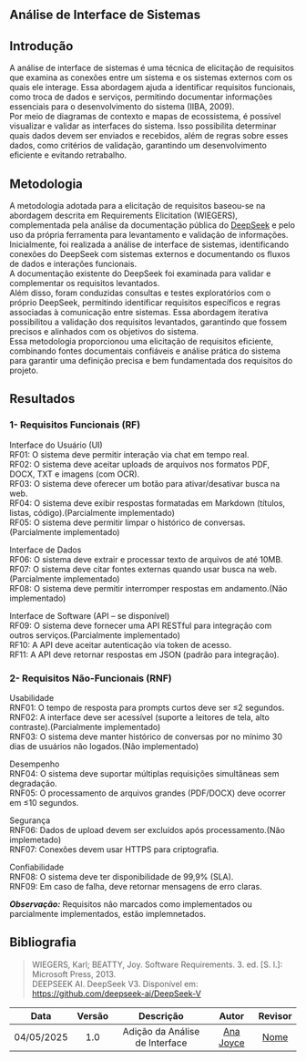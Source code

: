 ## Análise de Interface de Sistemas

## Introdução

A análise de interface de sistemas é uma técnica de elicitação de requisitos que examina as conexões entre um sistema e os sistemas externos com os quais ele 
interage. Essa abordagem ajuda a identificar requisitos funcionais, como troca de dados e serviços, permitindo documentar informações essenciais para o desenvolvimento 
do sistema (IIBA, 2009).  
Por meio de diagramas de contexto e mapas de ecossistema, é possível visualizar e validar as interfaces do sistema. Isso possibilita determinar quais dados 
devem ser enviados e recebidos, além de regras sobre esses dados, como critérios de validação, garantindo um desenvolvimento eficiente e evitando retrabalho.

## Metodologia

A metodologia adotada para a elicitação de requisitos baseou-se na abordagem descrita em Requirements Elicitation (WIEGERS), complementada pela análise da 
documentação pública do [DeepSeek](https://github.com/deepseek-ai/DeepSeek-V) e pelo uso da própria ferramenta para levantamento e validação de informações.  
Inicialmente, foi realizada a análise de interface de sistemas, identificando conexões do DeepSeek com sistemas externos e documentando os fluxos de dados e interações 
funcionais.  
A documentação existente do DeepSeek foi examinada para validar e complementar os requisitos levantados.  
Além disso, foram conduzidas consultas e testes exploratórios com o próprio DeepSeek, permitindo identificar requisitos específicos e regras associadas à comunicação entre sistemas. Essa abordagem iterativa possibilitou a validação dos requisitos levantados, garantindo que fossem precisos e alinhados com os objetivos do sistema.  
Essa metodologia proporcionou uma elicitação de requisitos eficiente, combinando fontes documentais confiáveis e análise prática do sistema para garantir uma definição precisa e bem fundamentada dos requisitos do projeto.

## Resultados

### 1- Requisitos Funcionais (RF)

Interface do Usuário (UI)  
RF01: O sistema deve permitir interação via chat em tempo real.  
RF02: O sistema deve aceitar uploads de arquivos nos formatos PDF, DOCX, TXT e imagens (com OCR).  
RF03: O sistema deve oferecer um botão para ativar/desativar busca na web.  
RF04: O sistema deve exibir respostas formatadas em Markdown (títulos, listas, código).(Parcialmente implementado)  
RF05: O sistema deve permitir limpar o histórico de conversas.(Parcialmente implementado)  

Interface de Dados  
RF06: O sistema deve extrair e processar texto de arquivos de até 10MB.  
RF07: O sistema deve citar fontes externas quando usar busca na web.(Parcialmente implementado)   
RF08: O sistema deve permitir interromper respostas em andamento.(Não implementado)  

Interface de Software (API – se disponível)  
RF09: O sistema deve fornecer uma API RESTful para integração com outros serviços.(Parcialmente implementado)  
RF10: A API deve aceitar autenticação via token de acesso.  
RF11: A API deve retornar respostas em JSON (padrão para integração).  

### 2- Requisitos Não-Funcionais (RNF)

Usabilidade  
RNF01: O tempo de resposta para prompts curtos deve ser ≤2 segundos.  
RNF02: A interface deve ser acessível (suporte a leitores de tela, alto contraste).(Parcialmente implementado)  
RNF03: O sistema deve manter histórico de conversas por no mínimo 30 dias de usuários não logados.(Não implementado)  

Desempenho  
RNF04: O sistema deve suportar múltiplas requisições simultâneas sem degradação.  
RNF05: O processamento de arquivos grandes (PDF/DOCX) deve ocorrer em ≤10 segundos.  

Segurança  
RNF06: Dados de upload devem ser excluídos após processamento.(Não implemetado)  
RNF07: Conexões devem usar HTTPS para criptografia.  

Confiabilidade  
RNF08: O sistema deve ter disponibilidade de 99,9% (SLA).  
RNF09: Em caso de falha, deve retornar mensagens de erro claras.  

***Observação:*** Requisitos não marcados como implementados ou parcialmente implementados, estão implemnetados.

## Bibliografia

> WIEGERS, Karl; BEATTY, Joy. Software Requirements. 3. ed. [S. l.]: Microsoft Press, 2013.  
> DEEPSEEK AI. DeepSeek V3. Disponível em: https://github.com/deepseek-ai/DeepSeek-V

| Data       | Versão | Descrição                                 | Autor             | Revisor          |
| :--------: | :----: | :----------:                              | :---------------: | :---------------:|
| 04/05/2025 |  1.0   | Adição da Análise de Interface            | [Ana Joyce](https://github.com/anajoyceamorim)| [Nome](https://github.com/arroba)|
